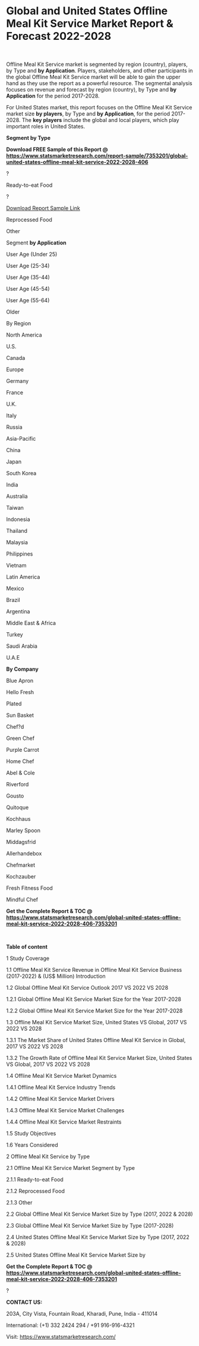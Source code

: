 <h1>Global and United States Offline Meal Kit Service Market Report & Forecast 2022-2028</h1><br/><p>Offline Meal Kit Service market is segmented by region (country), players, by Type and <strong>by Application</strong>. Players, stakeholders, and other participants in the global Offline Meal Kit Service market will be able to gain the upper hand as they use the report as a powerful resource. The segmental analysis focuses on revenue and forecast by region (country), by Type and <strong>by Application</strong> for the period 2017-2028.</p>
 
 
 
 <p>For United States market, this report focuses on the Offline Meal Kit Service market size <strong>by players</strong>, by Type and <strong>by Application</strong>, for the period 2017-2028. The <strong>key players</strong> include the global and local players, which play important roles in United States.</p>
 
 
 
 <p><strong>Segment by Type</strong></p>
 
 
 
 <div><b>Download FREE Sample of this Report @ <a href="https://www.statsmarketresearch.com/download-free-sample/7353201/global-united-states-offline-meal-kit-service-2022-2028-406">https://www.statsmarketresearch.com/report-sample/7353201/global-united-states-offline-meal-kit-service-2022-2028-406</a></b></div>
 
 
 
 <p>? </p>
 
 
 
 <p>Ready-to-eat Food</p>
 
 
 
 <p>? </p>
 
 
 
 <p><a href="https://www.statsmarketresearch.com/download-free-sample/7353201/global-united-states-offline-meal-kit-service-2022-2028-406">Download Report Sample Link</a></p>
 
 
 
 <p>Reprocessed Food</p>
 
 
 
 <p>Other</p>
 
 
 
 <p>Segment <strong>by Application</strong></p>
 
 
 
 <p>User Age (Under 25)</p>
 
 
 
 <p>User Age (25-34)</p>
 
 
 
 <p>User Age (35-44)</p>
 
 
 
 <p>User Age (45-54)</p>
 
 
 
 <p>User Age (55-64)</p>
 
 
 
 <p>Older</p>
 
 
 
 <p>By Region</p>
 
 
 
 <p>North America</p>
 
 
 
 <p>U.S.</p>
 
 
 
 <p>Canada</p>
 
 
 
 <p>Europe</p>
 
 
 
 <p>Germany</p>
 
 
 
 <p>France</p>
 
 
 
 <p>U.K.</p>
 
 
 
 <p>Italy</p>
 
 
 
 <p>Russia</p>
 
 
 
 <p>Asia-Pacific</p>
 
 
 
 <p>China</p>
 
 
 
 <p>Japan</p>
 
 
 
 <p>South Korea</p>
 
 
 
 <p>India</p>
 
 
 
 <p>Australia</p>
 
 
 
 <p>Taiwan</p>
 
 
 
 <p>Indonesia</p>
 
 
 
 <p>Thailand</p>
 
 
 
 <p>Malaysia</p>
 
 
 
 <p>Philippines</p>
 
 
 
 <p>Vietnam</p>
 
 
 
 <p>Latin America</p>
 
 
 
 <p>Mexico</p>
 
 
 
 <p>Brazil</p>
 
 
 
 <p>Argentina</p>
 
 
 
 <p>Middle East & Africa</p>
 
 
 
 <p>Turkey</p>
 
 
 
 <p>Saudi Arabia</p>
 
 
 
 <p>U.A.E</p>
 
 
 
 <p><strong>By Company</strong></p>
 
 
 
 <p>Blue Apron</p>
 
 
 
 <p>Hello Fresh</p>
 
 
 
 <p>Plated</p>
 
 
 
 <p>Sun Basket</p>
 
 
 
 <p>Chef?d</p>
 
 
 
 <p>Green Chef</p>
 
 
 
 <p>Purple Carrot</p>
 
 
 
 <p>Home Chef</p>
 
 
 
 <p>Abel & Cole</p>
 
 
 
 <p>Riverford</p>
 
 
 
 <p>Gousto</p>
 
 
 
 <p>Quitoque</p>
 
 
 
 <p>Kochhaus</p>
 
 
 
 <p>Marley Spoon</p>
 
 
 
 <p>Middagsfrid</p>
 
 
 
 <p>Allerhandebox</p>
 
 
 
 <p>Chefmarket</p>
 
 
 
 <p>Kochzauber</p>
 
 
 
 <p>Fresh Fitness Food</p>
 
 
 
 <p>Mindful Chef</p>
 
 
 
 <div><b>Get the Complete Report & TOC @ <a href="https://www.statsmarketresearch.com/global-united-states-offline-meal-kit-service-2022-2028-406-7353201">https://www.statsmarketresearch.com/global-united-states-offline-meal-kit-service-2022-2028-406-7353201</a></b></div>
 
 
 
 <p><br />
 
 <b>Table of content</b></p>
 
 
 
 <p>1 Study Coverage<br />
 
 1.1 Offline Meal Kit Service Revenue in Offline Meal Kit Service Business (2017-2022) & (US$ Million) Introduction<br />
 
 1.2 Global Offline Meal Kit Service Outlook 2017 VS 2022 VS 2028<br />
 
 1.2.1 Global Offline Meal Kit Service Market Size for the Year 2017-2028<br />
 
 1.2.2 Global Offline Meal Kit Service Market Size for the Year 2017-2028<br />
 
 1.3 Offline Meal Kit Service Market Size, United States VS Global, 2017 VS 2022 VS 2028<br />
 
 1.3.1 The Market Share of United States Offline Meal Kit Service in Global, 2017 VS 2022 VS 2028<br />
 
 1.3.2 The Growth Rate of Offline Meal Kit Service Market Size, United States VS Global, 2017 VS 2022 VS 2028<br />
 
 1.4 Offline Meal Kit Service Market Dynamics<br />
 
 1.4.1 Offline Meal Kit Service Industry Trends<br />
 
 1.4.2 Offline Meal Kit Service Market Drivers<br />
 
 1.4.3 Offline Meal Kit Service Market Challenges<br />
 
 1.4.4 Offline Meal Kit Service Market Restraints<br />
 
 1.5 Study Objectives<br />
 
 1.6 Years Considered<br />
 
 2 Offline Meal Kit Service by Type<br />
 
 2.1 Offline Meal Kit Service Market Segment by Type<br />
 
 2.1.1 Ready-to-eat Food<br />
 
 2.1.2 Reprocessed Food<br />
 
 2.1.3 Other<br />
 
 2.2 Global Offline Meal Kit Service Market Size by Type (2017, 2022 & 2028)<br />
 
 2.3 Global Offline Meal Kit Service Market Size by Type (2017-2028)<br />
 
 2.4 United States Offline Meal Kit Service Market Size by Type (2017, 2022 & 2028)<br />
 
 2.5 United States Offline Meal Kit Service Market Size by</p>
 
 
 
 <div><b>Get the Complete Report & TOC @ <a href="https://www.statsmarketresearch.com/global-united-states-offline-meal-kit-service-2022-2028-406-7353201">https://www.statsmarketresearch.com/global-united-states-offline-meal-kit-service-2022-2028-406-7353201</a></b></div>
 
 
 
 <p>? </p>
 
 
 
 <p><b>CONTACT US:</b><br />
 
 203A, City Vista, Fountain Road, Kharadi, Pune, India - 411014<br />
 
 International: (+1) 332 2424 294 / +91 916-916-4321<br />
 
 Visit: <a href="https://www.statsmarketresearch.com/">https://www.statsmarketresearch.com/</a></p>
